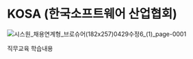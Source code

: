 # KOSA (한국소프트웨어 산업협회)

![시스원_채용연계형_브로슈어(182x257)0429수정6_(1)_page-0001](https://github.com/smuhsh/KOSA/assets/49484645/c5552382-4850-4e4e-97b1-fb381f737134)


직무교육 학습내용
